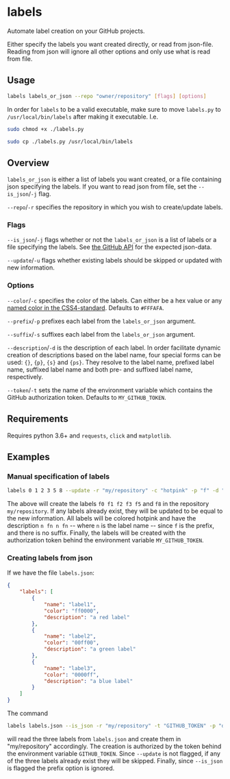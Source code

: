 # labels

Automate label creation on your GitHub projects.

Either specify the labels you want created directly, or read from json-file. Reading from json will ignore all other options and only use what is read from file.

## Usage

``` bash
labels labels_or_json --repo "owner/repository" [flags] [options]
```

In order for `labels` to be a valid executable, make sure to move `labels.py` to `/usr/local/bin/labels` after making it executable. I.e.

``` bash
sudo chmod +x ./labels.py

sudo cp ./labels.py /usr/local/bin/labels
```

## Overview

`labels_or_json` is either a list of labels you want created, or a file containing json specifying the labels. If you want to read json from file, set the `--is_json`/`-j` flag.

`--repo`/`-r` specifies the repository in which you wish to create/update labels.

### Flags

`--is_json`/`-j` flags whether or not the `labels_or_json` is a list of labels or a file specifying the labels. See [the GitHub API](https://developer.github.com/v3/issues/labels/#create-a-label) for the expected json-data.

`--update`/`-u` flags whether existing labels should be skipped or updated with new information.

### Options

`--color`/`-c` specifies the color of the labels. Can either be a hex value or any [named color in the CSS4-standard](https://www.w3.org/TR/css-color-4/#named-colors). Defaults to `#FFFAFA`.

`--prefix`/`-p` prefixes each label from the `labels_or_json` argument.

`--suffix`/`-s` suffixes each label from the `labels_or_json` argument.

`--description`/`-d` is the description of each label. In order facilitate dynamic creation of descriptions based on the label name, four special forms can be used: `{}`, `{p}`, `{s}`  and `{ps}`. They resolve to the label name, prefixed label name, suffixed label name and both pre- and suffixed label name, respectively.

`--token`/`-t` sets the name of the environment variable which contains the GitHub authorization token. Defaults to `MY_GITHUB_TOKEN`.

## Requirements
Requires python 3.6+ and `requests`, `click` and `matplotlib`.

## Examples

### Manual specification of labels

``` bash
labels 0 1 2 3 5 8 --update -r "my/repository" -c "hotpink" -p "f" -d "{} {p} {s} {ps}"
```
The above will create the labels `f0 f1 f2 f3 f5` and `f8` in the repository `my/repository`. If any labels already exist, they will be updated to be equal to the new information. All labels will be colored hotpink and have the description `n fn n fn` -- where `n` is the label name -- since `f` is the prefix, and there is no suffix. Finally, the labels will be created with the authorization token behind the environment variable `MY_GITHUB_TOKEN`.

### Creating labels from json

If we have the file `labels.json`:
``` json
{
	"labels": [
		{
			"name": "label1",
			"color": "ff0000",
			"description": "a red label"
		},
		{
			"name": "label2",
			"color": "00ff00",
			"description": "a green label"
		},
		{
			"name": "label3",
			"color": "0000ff",
			"description": "a blue label"
		}
	]
}
```

The command
``` bash
labels labels.json --is_json -r "my/repository" -t "GITHUB_TOKEN" -p "dont use"
```
will read the three labels from `labels.json` and create them in "my/repository" accordingly. The creation is authorized by the token behind the environment variable `GITHUB_TOKEN`. Since `--update` is not flagged, if any of the three labels already exist they will be skipped. Finally, since `--is_json` is flagged the prefix option is ignored.
